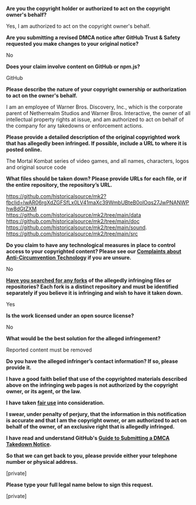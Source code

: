 **Are you the copyright holder or authorized to act on the copyright owner's behalf?**

Yes, I am authorized to act on the copyright owner's behalf.

**Are you submitting a revised DMCA notice after GitHub Trust & Safety requested you make changes to your original notice?**

No

**Does your claim involve content on GitHub or npm.js?**

GitHub

**Please describe the nature of your copyright ownership or authorization to act on the owner's behalf.**

I am an employee of Warner Bros. Discovery, Inc., which is the corporate parent of Netherrealm Studios and Warner Bros. Interactive, the owner of all intellectual property rights at issue, and am authorized to act on behalf of the company for any takedowns or enforcement actions.

**Please provide a detailed description of the original copyrighted work that has allegedly been infringed. If possible, include a URL to where it is posted online.**

The Mortal Kombat series of video games, and all names, characters, logos and original source code

**What files should be taken down? Please provide URLs for each file, or if the entire repository, the repository’s URL.**

https://github.com/historicalsource/mk2?fbclid=IwAR06rgXdZGFSfLx0LV41maXc39WmbUBteB0olOqs27JwPNANWPhw8dGtZXM  
https://github.com/historicalsource/mk2/tree/main/data  
https://github.com/historicalsource/mk2/tree/main/doc  
https://github.com/historicalsource/mk2/tree/main/sound. 
https://github.com/historicalsource/mk2/tree/main/src

**Do you claim to have any technological measures in place to control access to your copyrighted content? Please see our <a href="https://docs.github.com/articles/guide-to-submitting-a-dmca-takedown-notice#complaints-about-anti-circumvention-technology">Complaints about Anti-Circumvention Technology</a> if you are unsure.**

No

**<a href="https://docs.github.com/articles/dmca-takedown-policy#b-what-about-forks-or-whats-a-fork">Have you searched for any forks</a> of the allegedly infringing files or repositories? Each fork is a distinct repository and must be identified separately if you believe it is infringing and wish to have it taken down.**

Yes

**Is the work licensed under an open source license?**

No

**What would be the best solution for the alleged infringement?**

Reported content must be removed

**Do you have the alleged infringer’s contact information? If so, please provide it.**

**I have a good faith belief that use of the copyrighted materials described above on the infringing web pages is not authorized by the copyright owner, or its agent, or the law.**

**I have taken <a href="https://www.lumendatabase.org/topics/22">fair use</a> into consideration.**

**I swear, under penalty of perjury, that the information in this notification is accurate and that I am the copyright owner, or am authorized to act on behalf of the owner, of an exclusive right that is allegedly infringed.**

**I have read and understand GitHub's <a href="https://docs.github.com/articles/guide-to-submitting-a-dmca-takedown-notice/">Guide to Submitting a DMCA Takedown Notice</a>.**

**So that we can get back to you, please provide either your telephone number or physical address.**

[private]

**Please type your full legal name below to sign this request.**

[private]
